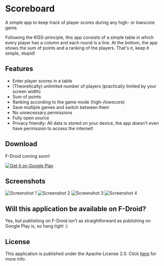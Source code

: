 # Scoreboard
A simple app to keep track of player scores during any high- or lowscore game.

Following the KISS-principle, this app consists of a simple table in which
every player has a column and each round is a line. At the bottom, the app shows the 
sum of points and a ranking of the players. That's it, keep it simple, stupid!

## Features
- Enter player scores in a table
- (Theoretically) unlimited number of players (practically limited by your screen width)
- Sum of points
- Ranking according to the game mode (high-/lowscore)
- Save multiple games and switch between them
- No unnecessary permissions
- Fully open source
- Privacy friendly: All data is stored on your device, the app doesn't even have permission to access the internet!

## Download
F-Droid coming soon!

<a href='https://play.google.com/store/apps/details?id=com.github.vatbub.scoreboard&pcampaignid=pcampaignidMKT-Other-global-all-co-prtnr-py-PartBadge-Mar2515-1'><img alt='Get it on Google Play' src='https://play.google.com/intl/en_us/badges/static/images/badges/en_badge_web_generic.png'/></a>

## Screenshots
![Screenshot 1](/screenshots/htc/screenshot1.png?raw=true)
![Screenshot 2](/screenshots/htc/screenshot2.png?raw=true)
![Screenshot 3](/screenshots/htc/screenshot3.png?raw=true)
![Screenshot 4](/screenshots/htc/screenshot4.png?raw=true)

## Will this application be available on F-Droid?
Yes, but publishing on F-Droid isn't as straightforward as publishing 
on Google Play is, so hang tight :)

## License
This application is published under the Apache License 2.0. 
Click [here](LICENSE.txt) for more info.